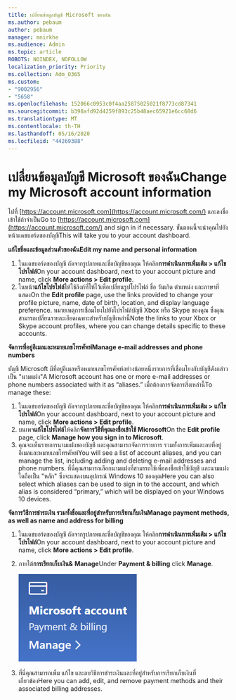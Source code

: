 ```yaml
---
title: เปลี่ยนข้อมูลบัญชี Microsoft ของฉัน
ms.author: pebaum
author: pebaum
manager: mnirkhe
ms.audience: Admin
ms.topic: article
ROBOTS: NOINDEX, NOFOLLOW
localization_priority: Priority
ms.collection: Adm_O365
ms.custom:
- "9002956"
- "5658"
ms.openlocfilehash: 152066c0953c0f4aa25875025021f8773cd87341
ms.sourcegitcommit: b398afd92d4259f893c25b48aec65921e6cc68d6
ms.translationtype: MT
ms.contentlocale: th-TH
ms.lasthandoff: 05/16/2020
ms.locfileid: "44269388"
---
```

# <a name="change-my-microsoft-account-information"></a><span data-ttu-id="92f34-102">เปลี่ยนข้อมูลบัญชี Microsoft ของฉัน</span><span class="sxs-lookup"><span data-stu-id="92f34-102">Change my Microsoft account information</span></span>

<span data-ttu-id="92f34-103">ไปที่ [https://account.microsoft.com](https://account.microsoft.com/) และลงชื่อเข้าใช้ถ้าจําเป็น</span><span class="sxs-lookup"><span data-stu-id="92f34-103">Go to [https://account.microsoft.com](https://account.microsoft.com/) and sign in if necessary.</span></span> <span data-ttu-id="92f34-104">ขั้นตอนนี้จะนําคุณไปยังหน้าแดชบอร์ดของบัญชี</span><span class="sxs-lookup"><span data-stu-id="92f34-104">This will take you to your account dashboard.</span></span>  

<span data-ttu-id="92f34-105">**แก้ไขชื่อและข้อมูลส่วนตัวของฉัน**</span><span class="sxs-lookup"><span data-stu-id="92f34-105">**Edit my name and personal information**</span></span>

1. <span data-ttu-id="92f34-106">ในแดชบอร์ดของบัญชี ถัดจากรูปภาพและชื่อบัญชีของคุณ ให้คลิก**การดําเนินการเพิ่มเติม > แก้ไขโปรไฟล์**</span><span class="sxs-lookup"><span data-stu-id="92f34-106">On your account dashboard, next to your account picture and name, click **More actions > Edit profile**.</span></span>
2. <span data-ttu-id="92f34-107">ในหน้า**แก้ไขโปรไฟล์**ให้ใช้ลิงก์ที่ให้ไว้เพื่อเปลี่ยนรูปโปรไฟล์ ชื่อ วันเกิด ตําแหน่ง และภาษาที่แสดง</span><span class="sxs-lookup"><span data-stu-id="92f34-107">On the **Edit profile** page, use the links provided to change your profile picture, name, date of birth, location, and display language preference.</span></span> <span data-ttu-id="92f34-108">หมายเหตุการเชื่อมโยงไปยังโปรไฟล์บัญชี Xbox หรือ Skype ของคุณ ซึ่งคุณสามารถเปลี่ยนรายละเอียดเฉพาะสําหรับบัญชีเหล่านี้</span><span class="sxs-lookup"><span data-stu-id="92f34-108">Note the links to your Xbox or Skype account profiles, where you can change details specific to these accounts.</span></span>

<span data-ttu-id="92f34-109">**จัดการที่อยู่อีเมลและหมายเลขโทรศัพท์**</span><span class="sxs-lookup"><span data-stu-id="92f34-109">**Manage e-mail addresses and phone numbers**</span></span>

<span data-ttu-id="92f34-110">บัญชี Microsoft มีที่อยู่อีเมลหรือหมายเลขโทรศัพท์อย่างน้อยหนึ่งรายการที่เชื่อมโยงกับบัญชีดังกล่าวเป็น "นามแฝง"</span><span class="sxs-lookup"><span data-stu-id="92f34-110">A Microsoft account has one or more e-mail addresses or phone numbers associated with it as “aliases.”</span></span> <span data-ttu-id="92f34-111">เมื่อต้องการจัดการสิ่งเหล่านี้</span><span class="sxs-lookup"><span data-stu-id="92f34-111">To manage these:</span></span>

1. <span data-ttu-id="92f34-112">ในแดชบอร์ดของบัญชี ถัดจากรูปภาพและชื่อบัญชีของคุณ ให้คลิก**การดําเนินการเพิ่มเติม > แก้ไขโปรไฟล์**</span><span class="sxs-lookup"><span data-stu-id="92f34-112">On your account dashboard, next to your account picture and name, click **More actions > Edit profile**.</span></span>
2. <span data-ttu-id="92f34-113">บนเพจ**แก้ไขโปรไฟล์**ให้คลิก**จัดการวิธีที่คุณลงชื่อเข้าใช้ Microsoft**</span><span class="sxs-lookup"><span data-stu-id="92f34-113">On the **Edit profile** page, click **Manage how you sign in to Microsoft**.</span></span> 
3. <span data-ttu-id="92f34-114">คุณจะเห็นรายการนามแฝงของบัญชี และคุณสามารถจัดการรายการ รวมทั้งการเพิ่มและลบที่อยู่อีเมลและหมายเลขโทรศัพท์</span><span class="sxs-lookup"><span data-stu-id="92f34-114">You will see a list of account aliases, and you can manage the list, including adding and deleting e-mail addresses and phone numbers.</span></span> <span data-ttu-id="92f34-115">ที่นี่คุณสามารถเลือกนามแฝงที่สามารถใช้เพื่อลงชื่อเข้าใช้บัญชี และนามแฝงใดถือเป็น "หลัก" ซึ่งจะแสดงบนอุปกรณ์ Windows 10 ของคุณ</span><span class="sxs-lookup"><span data-stu-id="92f34-115">Here you can also select which aliases can be used to sign in to the account, and which alias is considered “primary,” which will be displayed on your Windows 10 devices.</span></span>

<span data-ttu-id="92f34-116">**จัดการวิธีการชําระเงิน รวมทั้งชื่อและที่อยู่สําหรับการเรียกเก็บเงิน**</span><span class="sxs-lookup"><span data-stu-id="92f34-116">**Manage payment methods, as well as name and address for billing**</span></span> 

1. <span data-ttu-id="92f34-117">ในแดชบอร์ดของบัญชี ถัดจากรูปภาพและชื่อบัญชีของคุณ ให้คลิก**การดําเนินการเพิ่มเติม > แก้ไขโปรไฟล์**</span><span class="sxs-lookup"><span data-stu-id="92f34-117">On your account dashboard, next to your account picture and name, click **More actions > Edit profile**.</span></span>
2. <span data-ttu-id="92f34-118">ภายใต้**การเรียกเก็บเงิน&** **Manage**</span><span class="sxs-lookup"><span data-stu-id="92f34-118">Under **Payment & billing** click **Manage**.</span></span>

    ![จัดการการชําระเงินและการเรียกเก็บเงิน](media/manage-account.png)

3. <span data-ttu-id="92f34-120">ที่นี่คุณสามารถเพิ่ม แก้ไข และลบวิธีการชําระเงินและที่อยู่สําหรับการเรียกเก็บเงินที่เกี่ยวข้อง</span><span class="sxs-lookup"><span data-stu-id="92f34-120">Here you can add, edit, and remove payment methods and their associated billing addresses.</span></span> 
